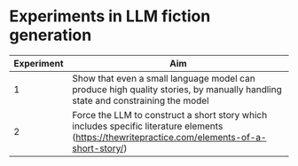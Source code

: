 # Experiments in LLM fiction generation

| Experiment | Aim 
|------------|------------------
| 1          | Show that even a small language model can produce high quality stories, by manually handling state and constraining the model
| 2          | Force the LLM to construct a short story which includes specific literature elements (https://thewritepractice.com/elements-of-a-short-story/)
